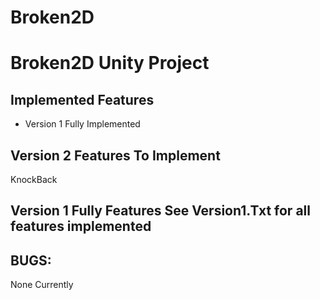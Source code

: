 # Broken2D
# Broken2D Unity Project

## Implemented Features
* Version 1 Fully Implemented

## Version 2 Features To Implement
KnockBack

## Version 1 Fully Features See Version1.Txt for all features implemented

## BUGS:
None Currently